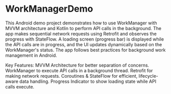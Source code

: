 # WorkManagerDemo
This Android demo project demonstrates how to use WorkManager with MVVM architecture and Kotlin to perform API calls in the background. The app makes sequential network requests using Retrofit and observes the progress with StateFlow. A loading screen (progress bar) is displayed while the API calls are in progress, and the UI updates dynamically based on the WorkManager's status. The app follows best practices for background work management in Android.

Key Features:
MVVM Architecture for better separation of concerns.
WorkManager to execute API calls in a background thread.
Retrofit for making network requests.
Coroutines & StateFlow for efficient, lifecycle-aware data handling.
Progress Indicator to show loading state while API calls execute.
